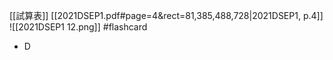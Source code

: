 [[試算表]]
[[2021DSEP1.pdf#page=4&rect=81,385,488,728|2021DSEP1, p.4]]
![[2021DSEP1 12.png]] #flashcard 
- D
<!--ID: 1730727373168-->


